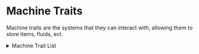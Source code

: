# Machine Traits
Machine traits are the systems that they can interact with, allowing them to store items, fluids, ect.

<details>
<summary>Machine Trait List</summary>

### Item SLot
Name: the name of the item handler.
Priority: higher priority will be pulled from first.
Recipe Handler IO: weather recipes use this slot as an input or an output.
Distinct: if the input or output can be split between handlers.
Slot Names: the interaction names of the slot.
Capability IO: [wip]


</details>